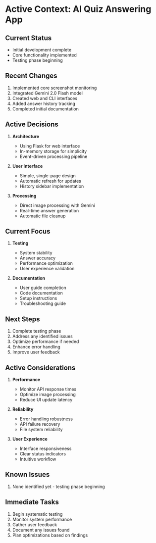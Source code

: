 # Active Context: AI Quiz Answering App

## Current Status
- Initial development complete
- Core functionality implemented
- Testing phase beginning

## Recent Changes
1. Implemented core screenshot monitoring
2. Integrated Gemini 2.0 Flash model
3. Created web and CLI interfaces
4. Added answer history tracking
5. Completed initial documentation

## Active Decisions
1. **Architecture**
   - Using Flask for web interface
   - In-memory storage for simplicity
   - Event-driven processing pipeline

2. **User Interface**
   - Simple, single-page design
   - Automatic refresh for updates
   - History sidebar implementation

3. **Processing**
   - Direct image processing with Gemini
   - Real-time answer generation
   - Automatic file cleanup

## Current Focus
1. **Testing**
   - System stability
   - Answer accuracy
   - Performance optimization
   - User experience validation

2. **Documentation**
   - User guide completion
   - Code documentation
   - Setup instructions
   - Troubleshooting guide

## Next Steps
1. Complete testing phase
2. Address any identified issues
3. Optimize performance if needed
4. Enhance error handling
5. Improve user feedback

## Active Considerations
1. **Performance**
   - Monitor API response times
   - Optimize image processing
   - Reduce UI update latency

2. **Reliability**
   - Error handling robustness
   - API failure recovery
   - File system reliability

3. **User Experience**
   - Interface responsiveness
   - Clear status indicators
   - Intuitive workflow

## Known Issues
1. None identified yet - testing phase beginning

## Immediate Tasks
1. Begin systematic testing
2. Monitor system performance
3. Gather user feedback
4. Document any issues found
5. Plan optimizations based on findings 